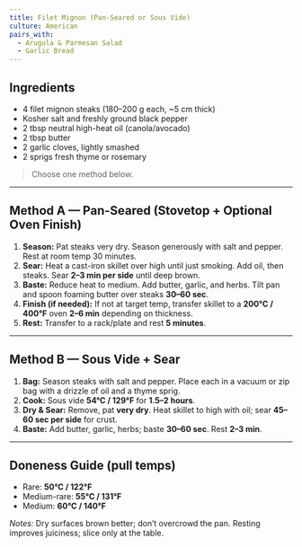 ```yaml
---
title: Filet Mignon (Pan-Seared or Sous Vide)
culture: American
pairs_with:
  - Arugula & Parmesan Salad
  - Garlic Bread
---
```


## Ingredients
- 4 filet mignon steaks (180–200 g each, ~5 cm thick)
- Kosher salt and freshly ground black pepper
- 2 tbsp neutral high-heat oil (canola/avocado)
- 2 tbsp butter
- 2 garlic cloves, lightly smashed
- 2 sprigs fresh thyme or rosemary

> Choose one method below.

---

## Method A — Pan-Seared (Stovetop + Optional Oven Finish)
1. **Season:** Pat steaks very dry. Season generously with salt and pepper. Rest at room temp 30 minutes.
2. **Sear:** Heat a cast-iron skillet over high until just smoking. Add oil, then steaks. Sear **2–3 min per side** until deep brown.
3. **Baste:** Reduce heat to medium. Add butter, garlic, and herbs. Tilt pan and spoon foaming butter over steaks **30–60 sec**.
4. **Finish (if needed):** If not at target temp, transfer skillet to a **200°C / 400°F** oven **2–6 min** depending on thickness.
5. **Rest:** Transfer to a rack/plate and rest **5 minutes**.

---

## Method B — Sous Vide + Sear
1. **Bag:** Season steaks with salt and pepper. Place each in a vacuum or zip bag with a drizzle of oil and a thyme sprig.
2. **Cook:** Sous vide **54°C / 129°F** for **1.5–2 hours**.
3. **Dry & Sear:** Remove, pat **very dry**. Heat skillet to high with oil; sear **45–60 sec per side** for crust.
4. **Baste:** Add butter, garlic, herbs; baste **30–60 sec**. Rest **2–3 min**.

---

## Doneness Guide (pull temps)
- Rare: **50°C / 122°F**
- Medium-rare: **55°C / 131°F**
- Medium: **60°C / 140°F**

*Notes:* Dry surfaces brown better; don’t overcrowd the pan. Resting improves juiciness; slice only at the table.
